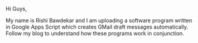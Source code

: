 Hi Guys,

My name is Rishi Bawdekar and I am uploading a software program written in Google Apps Script which creates GMail draft messages automatically. Follow my blog to understand how these programs work in conjunction.
